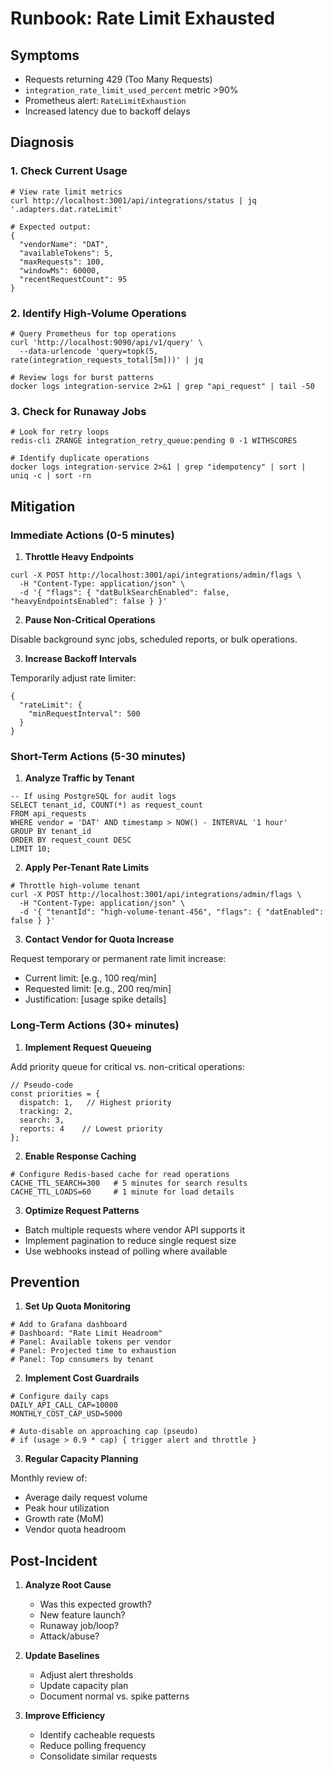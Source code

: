 # Runbook: Rate Limit Exhausted

## Symptoms

- Requests returning 429 (Too Many Requests)
- `integration_rate_limit_used_percent` metric >90%
- Prometheus alert: `RateLimitExhaustion`
- Increased latency due to backoff delays

## Diagnosis

### 1. Check Current Usage

```
# View rate limit metrics
curl http://localhost:3001/api/integrations/status | jq '.adapters.dat.rateLimit'

# Expected output:
{
  "vendorName": "DAT",
  "availableTokens": 5,
  "maxRequests": 100,
  "windowMs": 60000,
  "recentRequestCount": 95
}
```

### 2. Identify High-Volume Operations

```
# Query Prometheus for top operations
curl 'http://localhost:9090/api/v1/query' \
  --data-urlencode 'query=topk(5, rate(integration_requests_total[5m]))' | jq

# Review logs for burst patterns
docker logs integration-service 2>&1 | grep "api_request" | tail -50
```

### 3. Check for Runaway Jobs

```
# Look for retry loops
redis-cli ZRANGE integration_retry_queue:pending 0 -1 WITHSCORES

# Identify duplicate operations
docker logs integration-service 2>&1 | grep "idempotency" | sort | uniq -c | sort -rn
```

## Mitigation

### Immediate Actions (0-5 minutes)

1. **Throttle Heavy Endpoints**

```
curl -X POST http://localhost:3001/api/integrations/admin/flags \
  -H "Content-Type: application/json" \
  -d '{ "flags": { "datBulkSearchEnabled": false, "heavyEndpointsEnabled": false } }'
```

2. **Pause Non-Critical Operations**

Disable background sync jobs, scheduled reports, or bulk operations.

3. **Increase Backoff Intervals**

Temporarily adjust rate limiter:

```
{
  "rateLimit": {
    "minRequestInterval": 500
  }
}
```

### Short-Term Actions (5-30 minutes)

1. **Analyze Traffic by Tenant**

```
-- If using PostgreSQL for audit logs
SELECT tenant_id, COUNT(*) as request_count
FROM api_requests
WHERE vendor = 'DAT' AND timestamp > NOW() - INTERVAL '1 hour'
GROUP BY tenant_id
ORDER BY request_count DESC
LIMIT 10;
```

2. **Apply Per-Tenant Rate Limits**

```
# Throttle high-volume tenant
curl -X POST http://localhost:3001/api/integrations/admin/flags \
  -H "Content-Type: application/json" \
  -d '{ "tenantId": "high-volume-tenant-456", "flags": { "datEnabled": false } }'
```

3. **Contact Vendor for Quota Increase**

Request temporary or permanent rate limit increase:
- Current limit: [e.g., 100 req/min]
- Requested limit: [e.g., 200 req/min]
- Justification: [usage spike details]

### Long-Term Actions (30+ minutes)

1. **Implement Request Queueing**

Add priority queue for critical vs. non-critical operations:

```
// Pseudo-code
const priorities = {
  dispatch: 1,   // Highest priority
  tracking: 2,
  search: 3,
  reports: 4    // Lowest priority
};
```

2. **Enable Response Caching**

```
# Configure Redis-based cache for read operations
CACHE_TTL_SEARCH=300   # 5 minutes for search results
CACHE_TTL_LOADS=60     # 1 minute for load details
```

3. **Optimize Request Patterns**

- Batch multiple requests where vendor API supports it
- Implement pagination to reduce single request size
- Use webhooks instead of polling where available

## Prevention

1. **Set Up Quota Monitoring**

```
# Add to Grafana dashboard
# Dashboard: "Rate Limit Headroom"
# Panel: Available tokens per vendor
# Panel: Projected time to exhaustion
# Panel: Top consumers by tenant
```

2. **Implement Cost Guardrails**

```
# Configure daily caps
DAILY_API_CALL_CAP=10000
MONTHLY_COST_CAP_USD=5000

# Auto-disable on approaching cap (pseudo)
# if (usage > 0.9 * cap) { trigger alert and throttle }
```

3. **Regular Capacity Planning**

Monthly review of:
- Average daily request volume
- Peak hour utilization
- Growth rate (MoM)
- Vendor quota headroom

## Post-Incident

1. **Analyze Root Cause**
   - Was this expected growth?
   - New feature launch?
   - Runaway job/loop?
   - Attack/abuse?

2. **Update Baselines**
   - Adjust alert thresholds
   - Update capacity plan
   - Document normal vs. spike patterns

3. **Improve Efficiency**
   - Identify cacheable requests
   - Reduce polling frequency
   - Consolidate similar requests

